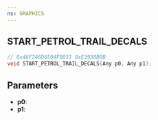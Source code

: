 ```yaml
---
ns: GRAPHICS
---
```

## START_PETROL_TRAIL_DECALS

```c
// 0x46F246D6504F0031 0xE3938B0B
void START_PETROL_TRAIL_DECALS(Any p0, Any p1);
```

## Parameters
* **p0**:
* **p1**:
